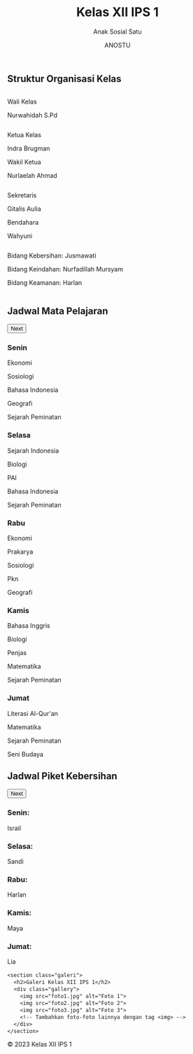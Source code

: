 <!DOCTYPE html>
<html lang="en">
<head>
  <meta charset="UTF-8">
  
  <link rel="stylesheet" href="styles.css">
<link rel="stylesheet" href="organisasi.css">

</head>
<body>
  <header>
    <h1> Kelas XII IPS 1</h1>
    <p>Anak Sosial Satu</p>
    <p>ANOSTU</p>
  </header>

  <main>
<section class="organisasi">
  <h2>Struktur Organisasi Kelas</h2>
  <div class="org-chart">
    <div class="column">
      <div class="node">
        <p>Wali Kelas </p>
        <p>  Nurwahidah S.Pd</p>
      </div>
    </div>
    <div class="column">
      <div class="node">
        <p>Ketua Kelas</p>
        <p>Indra Brugman</p>
      </div>
      <div class="node">
        <p>Wakil Ketua</p>
        <p>Nurlaelah Ahmad</p>
      </div>
    </div>
    <div class="column">
      <div class="node">
        <p>Sekretaris</p>
        <p>Gitalis Aulia</p>
      </div>
      <div class="node">
        <p>Bendahara</p>
        <p>Wahyuni</p>
      </div>
    </div>
    <div class="column">
      <div class="node">
        <p>Bidang Kebersihan: Jusmawati</p>
      </div>
      <div class="node">
        <p>Bidang Keindahan: Nurfadillah Mursyam</p>
      </div>
      <div class="node">
        <p>Bidang Keamanan: Harlan</p>
      </div>
    </div>
  </div>
  
</section>
<section class="jadwal">
    <h2>Jadwal Mata Pelajaran</h2>
    <div class="slider">
        <button class="next" onclick="nextSlide()">Next</button>
        <div class="slides">
            <div class="slide">
                <h3>Senin</h3>
                <p>Ekonomi</p>
                <p>Sosiologi</p>
                <p>Bahasa Indonesia</p>
                <p>Geografi</p>
                <p>Sejarah Peminatan</p>
            </div>
            <div class="slide">
                <h3>Selasa</h3>
                <p>Sejarah Indonesia</p>
                <p>Biologi</p>
                <p>PAI</p>
                <p>Bahasa Indonesia</p>
                <p>Sejarah Peminatan</p>
            </div>
            <div class="slide">
                <h3>Rabu</h3>
                <p>Ekonomi</p>
                <p>Prakarya</p>
                <p>Sosiologi</p>
                <p>Pkn</p>
                <p>Geografi</p>
            </div>
            <div class="slide">
                <h3>Kamis</h3>
                <p>Bahasa Inggris</p>
                <p>Biologi</p>
                <p>Penjas</p>
                <p>Matematika</p>
                <p>Sejarah Peminatan</p>
            </div>
            <div class="slide">
                <h3>Jumat</h3>
                <p>Literasi Al-Qur'an</p>
                <p>Matematika</p>
                <p>Sejarah Peminatan</p>
                <p>Seni Budaya</p>
            </div>
        </div>
    </div>
</section>

<section class="JadwalPiket">
    <h2>Jadwal Piket Kebersihan</h2>
    <div class="sliderPiket">
        <button class="next" onclick="nextPiket()">Next</button>
        <div class="slidesPiket">
            <div class="slidePiket">
                <h3>Senin:</h3>
                <p>Israil</p>
            </div>
            <div class="slidePiket">
                <h3>Selasa:</h3>
                <p>Sandi</p>
            </div>
            <div class="slidePiket">
                <h3>Rabu:</h3>
                <p>Harlan</p>
            </div>
            <div class="slidePiket">
                <h3>Kamis:</h3>
                <p>Maya</p>
            </div>
            <div class="slidePiket">
                <h3>Jumat:</h3>
                <p>Lia</p>
            </div>
            <!-- Tambahkan jadwal piket kebersihan lainnya -->
        </div>
    </div>
</section>

    <section class="galeri">
      <h2>Galeri Kelas XII IPS 1</h2>
      <div class="gallery">
        <img src="foto1.jpg" alt="Foto 1">
        <img src="foto2.jpg" alt="Foto 2">
        <img src="foto3.jpg" alt="Foto 3">
        <!-- Tambahkan foto-foto lainnya dengan tag <img> -->
      </div>
    </section>
  </main>

  <footer>
    <p>&copy; 2023 Kelas XII IPS 1</p>
  </footer>

  <script>
    let slideIndex = 0;

    function showSlide(n) {
      const slides = document.querySelectorAll('.slide');
      if (n >= slides.length) {
        slideIndex = 0;
      } else if (n < 0) {
        slideIndex = slides.length - 1;
      }
      for (let i = 0; i < slides.length; i++) {
        slides[i].style.display = 'none';
      }
      slides[slideIndex].style.display = 'block';
    }

    function prevSlide() {
      showSlide(slideIndex -= 1);
    }

    function nextSlide() {
      showSlide(slideIndex += 1);
    }

    showSlide(slideIndex);
  </script>

<script>
  let piketIndex = 0;

  function showPiket(n) {
    const slidesPiket = document.querySelectorAll('.slidePiket');
    if (n >= slidesPiket.length) {
      piketIndex = 0;
    } else if (n < 0) {
      piketIndex = slidesPiket.length - 1;
    }
    for (let i = 0; i < slidesPiket.length; i++) {
      slidesPiket[i].style.display = 'none';
    }
    slidesPiket[piketIndex].style.display = 'block';
  }

  function prevPiket() {
    showPiket(piketIndex -= 1);
  }

  function nextPiket() {
    showPiket(piketIndex += 1);
  }

  showPiket(piketIndex);
</script>

  <script>
    const gallery = document.querySelector('.gallery');
    const images = gallery.querySelectorAll('img');

    images.forEach((image) => {
      image.addEventListener('click', () => {
        images.forEach((img) => img.classList.remove('active'));
        image.classList.add('active');
      });
    });
  </script>

  <style>
    /* Kode CSS sebelumnya */

    .gallery {
      display: flex;
      flex-wrap: wrap;
      justify-content: center;
      margin-top: 20px;
    }

    .gallery img {
      width: 200px;
      height: 150px;
      margin: 5px;
      object-fit: cover;
      border: 2px solid #333;
      border-radius: 5px;
      cursor: pointer;
    }

    .gallery img.active {
      border-color: #ff0000; /* Ganti warna border untuk foto yang aktif */
    }
  </style>
</body>
</html>
